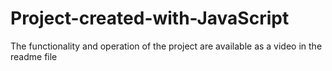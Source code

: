# Project-created-with-JavaScript
The functionality and operation of the project are available as a video in the readme file
